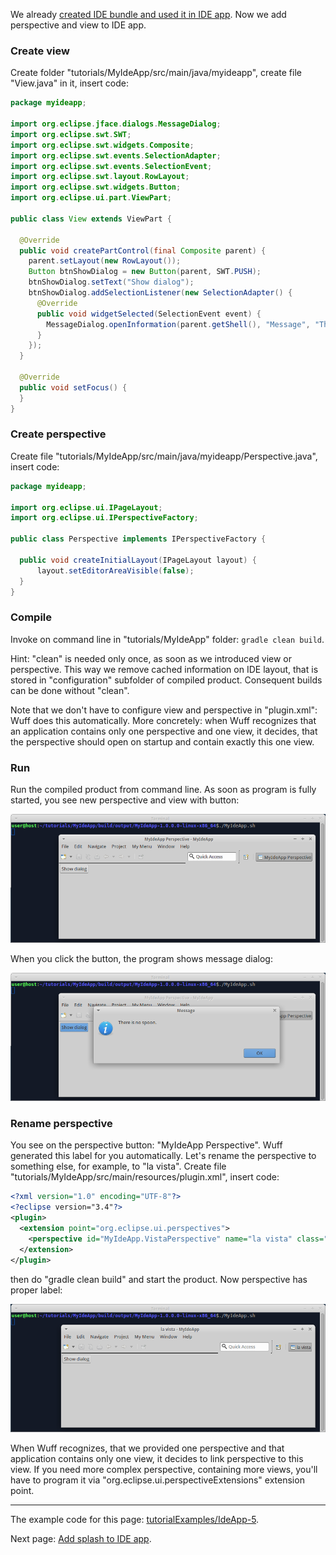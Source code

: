We already [created IDE bundle and used it in IDE app](Create-IDE-bundle-and-use-it-in-IDE-app). Now we add perspective and view to IDE app.

### Create view

Create folder "tutorials/MyIdeApp/src/main/java/myideapp", create file "View.java" in it, insert code:

```java
package myideapp;

import org.eclipse.jface.dialogs.MessageDialog;
import org.eclipse.swt.SWT;
import org.eclipse.swt.widgets.Composite;
import org.eclipse.swt.events.SelectionAdapter;
import org.eclipse.swt.events.SelectionEvent;
import org.eclipse.swt.layout.RowLayout;
import org.eclipse.swt.widgets.Button;
import org.eclipse.ui.part.ViewPart;

public class View extends ViewPart {

  @Override
  public void createPartControl(final Composite parent) {
    parent.setLayout(new RowLayout());
    Button btnShowDialog = new Button(parent, SWT.PUSH);
    btnShowDialog.setText("Show dialog");
    btnShowDialog.addSelectionListener(new SelectionAdapter() {
      @Override
      public void widgetSelected(SelectionEvent event) {
        MessageDialog.openInformation(parent.getShell(), "Message", "There is no spoon.");
      }
    });
  }

  @Override
  public void setFocus() {
  }
}
```

### Create perspective

Create file "tutorials/MyIdeApp/src/main/java/myideapp/Perspective.java", insert code:

```java
package myideapp;

import org.eclipse.ui.IPageLayout;
import org.eclipse.ui.IPerspectiveFactory;

public class Perspective implements IPerspectiveFactory {

  public void createInitialLayout(IPageLayout layout) {
	  layout.setEditorAreaVisible(false);
  }
}
```

### Compile

Invoke on command line in "tutorials/MyIdeApp" folder: `gradle clean build`.

Hint: "clean" is needed only once, as soon as we introduced view or perspective. This way we remove cached information on IDE layout, that is stored in "configuration" subfolder of compiled product. Consequent builds can be done without "clean".

Note that we don't have to configure view and perspective in "plugin.xml": Wuff does this automatically. More concretely: when Wuff recognizes that an application contains only one perspective and one view, it decides, that the perspective should open on startup and contain exactly this one view.

### Run

Run the compiled product from command line. As soon as program is fully started, you see new perspective and view with button:

![IdeApp-5-run-1](images/IdeApp-5-run-1.png "IdeApp-5-run-1")

When you click the button, the program shows message dialog:

![IdeApp-5-run-2](images/IdeApp-5-run-2.png "IdeApp-5-run-2")

### Rename perspective

You see on the perspective button: "MyIdeApp Perspective". Wuff generated this label for you automatically. Let's rename the perspective to something else, for example, to "la vista". Create file "tutorials/MyIdeApp/src/main/resources/plugin.xml", insert code:

```xml
<?xml version="1.0" encoding="UTF-8"?>
<?eclipse version="3.4"?>
<plugin>
  <extension point="org.eclipse.ui.perspectives">
    <perspective id="MyIdeApp.VistaPerspective" name="la vista" class="myideapp.Perspective"/>
  </extension>
</plugin>
```

then do "gradle clean build" and start the product. Now perspective has proper label:

![IdeApp-5-run-3](images/IdeApp-5-run-3.png "IdeApp-5-run-3")

When Wuff recognizes, that we provided one perspective and that application contains only one view, it decides to link perspective to this view. If you need more complex perspective, containing more views, you'll have to program it via "org.eclipse.ui.perspectiveExtensions" extension point.

---

The example code for this page: [tutorialExamples/IdeApp-5](../tree/master/tutorialExamples/IdeApp-5).

Next page: [Add splash to IDE app](Add-splash-to-IDE-app).